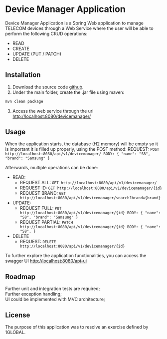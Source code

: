# Device Manager Application

Device Manager Application is a Spring Web application to manage TELECOM devices through a Web Service where the user will be able to perform the following CRUD operations:
- READ
- CREATE
- UPDATE (PUT / PATCH)
- DELETE

## Installation

1. Download the source code [github](https://github.com/GomesRui/global1).
2. Under the main folder, create the .jar file using maven:

```bash
mvn clean package
```

3. Access the web service through the url [http://localhost:8080/devicemanager/](http://localhost:8080/devicemanager/)

## Usage

When the application starts, the database (H2 memory) will be empty so it is important it is filled up properly, using the POST method:
REQUEST: `POST http://localhost:8080/api/v1/devicemanager/
BODY: {
    "name": "S8",
    "brand": "Samsung"
}`

Afterwards, multiple operations can be done:
- READ:
  - REQUEST ALL: `GET http://localhost:8080/api/v1/devicemanager/`
  - REQUEST ID: `GET http://localhost:8080/api/v1/devicemanager/{id}`
  - REQUEST BRAND: `GET http://localhost:8080/api/v1/devicemanager/search?brand={brand}`
- UPDATE:
  - REQUEST FULL: `PUT http://localhost:8080/api/v1/devicemanager/{id}
           BODY: {
             "name": "S8",
             "brand": "Samsung"
         }`
  - REQUEST PARTIAL: `PATCH http://localhost:8080/api/v1/devicemanager/{id}
           BODY: {
             "name": "S8",
         }`
- DELETE
  - REQUEST: `DELETE http://localhost:8080/api/v1/devicemanager/{id}`

To further explore the application functionalities, you can access the swagger UI [http://localhost:8080/api-ui](link) 

## Roadmap

Further unit and integration tests are required;\
Further exception handling;\
UI could be implemented with MVC architecture;

## License

The purpose of this application was to resolve an exercise defined by 1GLOBAL.
